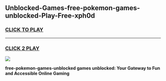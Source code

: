 
## Unblocked-Games-free-pokemon-games-unblocked-Play-Free-xph0d
<h3>
<a href="https://premium76.site?title=free-pokemon-games-unblocked&ref=09A">CLICK TO PLAY</a></h3>
<hr>

<h3>
<a href="https://premium76.site?title=free-pokemon-games-unblocked&ref=09A">CLICK 2 PLAY</a>
  
</h3>

<a href="https://premium76.site?title=free-pokemon-games-unblocked&ref=09A"><img src="https://clearcache.store/games.png"></a>


**free-pokemon-games-unblocked games unblocked: Your Gateway to Fun and Accessible Online Gaming**
